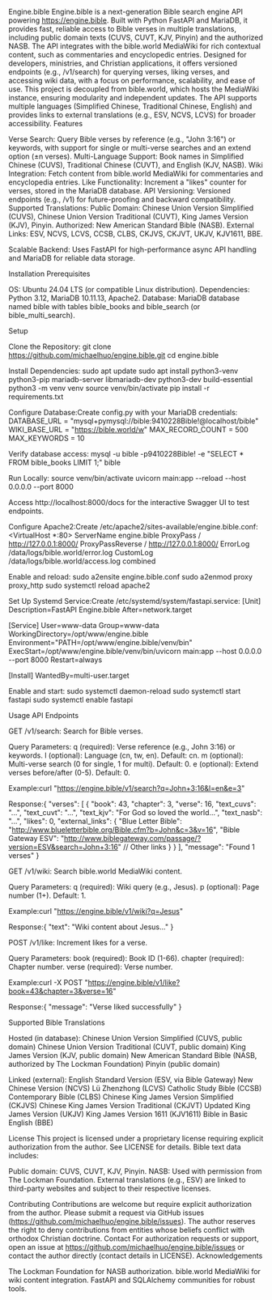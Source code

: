 Engine.bible
Engine.bible is a next-generation Bible search engine API powering https://engine.bible. Built with Python FastAPI and MariaDB, it provides fast, reliable access to Bible verses in multiple translations, including public domain texts (CUVS, CUVT, KJV, Pinyin) and the authorized NASB. The API integrates with the bible.world MediaWiki for rich contextual content, such as commentaries and encyclopedic entries. Designed for developers, ministries, and Christian applications, it offers versioned endpoints (e.g., /v1/search) for querying verses, liking verses, and accessing wiki data, with a focus on performance, scalability, and ease of use.
This project is decoupled from bible.world, which hosts the MediaWiki instance, ensuring modularity and independent updates. The API supports multiple languages (Simplified Chinese, Traditional Chinese, English) and provides links to external translations (e.g., ESV, NCVS, LCVS) for broader accessibility.
Features

Verse Search: Query Bible verses by reference (e.g., "John 3:16") or keywords, with support for single or multi-verse searches and an extend option (±n verses).
Multi-Language Support: Book names in Simplified Chinese (CUVS), Traditional Chinese (CUVT), and English (KJV, NASB).
Wiki Integration: Fetch content from bible.world MediaWiki for commentaries and encyclopedia entries.
Like Functionality: Increment a "likes" counter for verses, stored in the MariaDB database.
API Versioning: Versioned endpoints (e.g., /v1) for future-proofing and backward compatibility.
Supported Translations:
Public Domain: Chinese Union Version Simplified (CUVS), Chinese Union Version Traditional (CUVT), King James Version (KJV), Pinyin.
Authorized: New American Standard Bible (NASB).
External Links: ESV, NCVS, LCVS, CCSB, CLBS, CKJVS, CKJVT, UKJV, KJV1611, BBE.


Scalable Backend: Uses FastAPI for high-performance async API handling and MariaDB for reliable data storage.

Installation
Prerequisites

OS: Ubuntu 24.04 LTS (or compatible Linux distribution).
Dependencies: Python 3.12, MariaDB 10.11.13, Apache2.
Database: MariaDB database named bible with tables bible_books and bible_search (or bible_multi_search).

Setup

Clone the Repository:
git clone https://github.com/michaelhuo/engine.bible.git
cd engine.bible


Install Dependencies:
sudo apt update
sudo apt install python3-venv python3-pip mariadb-server libmariadb-dev python3-dev build-essential
python3 -m venv venv
source venv/bin/activate
pip install -r requirements.txt


Configure Database:Create config.py with your MariaDB credentials:
DATABASE_URL = "mysql+pymysql://bible:9410228Bible!@localhost/bible"
WIKI_BASE_URL = "https://bible.world/w"
MAX_RECORD_COUNT = 500
MAX_KEYWORDS = 10

Verify database access:
mysql -u bible -p9410228Bible! -e "SELECT * FROM bible_books LIMIT 1;" bible


Run Locally:
source venv/bin/activate
uvicorn main:app --reload --host 0.0.0.0 --port 8000

Access http://localhost:8000/docs for the interactive Swagger UI to test endpoints.

Configure Apache2:Create /etc/apache2/sites-available/engine.bible.conf:
<VirtualHost *:80>
    ServerName engine.bible
    ProxyPass / http://127.0.0.1:8000/
    ProxyPassReverse / http://127.0.0.1:8000/
    ErrorLog /data/logs/bible.world/error.log
    CustomLog /data/logs/bible.world/access.log combined
</VirtualHost>

Enable and reload:
sudo a2ensite engine.bible.conf
sudo a2enmod proxy proxy_http
sudo systemctl reload apache2


Set Up Systemd Service:Create /etc/systemd/system/fastapi.service:
[Unit]
Description=FastAPI Engine.bible
After=network.target

[Service]
User=www-data
Group=www-data
WorkingDirectory=/opt/www/engine.bible
Environment="PATH=/opt/www/engine.bible/venv/bin"
ExecStart=/opt/www/engine.bible/venv/bin/uvicorn main:app --host 0.0.0.0 --port 8000
Restart=always

[Install]
WantedBy=multi-user.target

Enable and start:
sudo systemctl daemon-reload
sudo systemctl start fastapi
sudo systemctl enable fastapi



Usage
API Endpoints

GET /v1/search: Search for Bible verses.

Query Parameters:
q (required): Verse reference (e.g., John 3:16) or keywords.
l (optional): Language (cn, tw, en). Default: cn.
m (optional): Multi-verse search (0 for single, 1 for multi). Default: 0.
e (optional): Extend verses before/after (0-5). Default: 0.


Example:curl "https://engine.bible/v1/search?q=John+3:16&l=en&e=3"

Response:{
  "verses": [
    {
      "book": 43,
      "chapter": 3,
      "verse": 16,
      "text_cuvs": "...",
      "text_cuvt": "...",
      "text_kjv": "For God so loved the world...",
      "text_nasb": "...",
      "likes": 0,
      "external_links": {
        "Blue Letter Bible": "http://www.blueletterbible.org/Bible.cfm?b=John&c=3&v=16",
        "Bible Gateway ESV": "http://www.biblegateway.com/passage/?version=ESV&search=John+3:16"
        // Other links
      }
    }
  ],
  "message": "Found 1 verses"
}




GET /v1/wiki: Search bible.world MediaWiki content.

Query Parameters:
q (required): Wiki query (e.g., Jesus).
p (optional): Page number (1+). Default: 1.


Example:curl "https://engine.bible/v1/wiki?q=Jesus"

Response:{
  "text": "Wiki content about Jesus..."
}




POST /v1/like: Increment likes for a verse.

Query Parameters:
book (required): Book ID (1-66).
chapter (required): Chapter number.
verse (required): Verse number.


Example:curl -X POST "https://engine.bible/v1/like?book=43&chapter=3&verse=16"

Response:{
  "message": "Verse liked successfully"
}





Supported Bible Translations

Hosted (in database):
Chinese Union Version Simplified (CUVS, public domain)
Chinese Union Version Traditional (CUVT, public domain)
King James Version (KJV, public domain)
New American Standard Bible (NASB, authorized by The Lockman Foundation)
Pinyin (public domain)


Linked (external):
English Standard Version (ESV, via Bible Gateway)
New Chinese Version (NCVS)
Lü Zhenzhong (LCVS)
Catholic Study Bible (CCSB)
Contemporary Bible (CLBS)
Chinese King James Version Simplified (CKJVS)
Chinese King James Version Traditional (CKJVT)
Updated King James Version (UKJV)
King James Version 1611 (KJV1611)
Bible in Basic English (BBE)



License
This project is licensed under a proprietary license requiring explicit authorization from the author. See LICENSE for details.
Bible text data includes:

Public domain: CUVS, CUVT, KJV, Pinyin.
NASB: Used with permission from The Lockman Foundation.
External translations (e.g., ESV) are linked to third-party websites and subject to their respective licenses.

Contributing
Contributions are welcome but require explicit authorization from the author. Please submit a request via GitHub issues (https://github.com/michaelhuo/engine.bible/issues). The author reserves the right to deny contributions from entities whose beliefs conflict with orthodox Christian doctrine.
Contact
For authorization requests or support, open an issue at https://github.com/michaelhuo/engine.bible/issues or contact the author directly (contact details in LICENSE).
Acknowledgements

The Lockman Foundation for NASB authorization.
bible.world MediaWiki for wiki content integration.
FastAPI and SQLAlchemy communities for robust tools.
